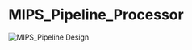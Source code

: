 # MIPS_Pipeline_Processor
![MIPS_Pipeline Design](https://github.com/user-attachments/assets/ea14e0ed-c400-4970-8c10-fe94aa146932)
